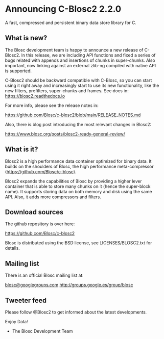 # Announcing C-Blosc2 2.2.0
A fast, compressed and persistent binary data store library for C.

## What is new?

The Blosc development team is happy to announce a new release of C-Blosc2.
In this release, we are including API functions and fixed a series of bugs
related with appends and insertions of chunks in super-chunks.  Also
important, now linking against an external zlib-ng compiled with native API
is supported.

C-Blosc2 should be backward compatible with C-Blosc, so you can start using
it right away and increasingly start to use its new functionality, like the
new filters, prefilters, super-chunks and frames.
See docs in: https://blosc2.readthedocs.io

For more info, please see the release notes in:

https://github.com/Blosc/c-blosc2/blob/main/RELEASE_NOTES.md

Also, there is blog post introducing the most relevant changes in Blosc2:

https://www.blosc.org/posts/blosc2-ready-general-review/

## What is it?

Blosc2 is a high performance data container optimized for binary data.
It builds on the shoulders of Blosc, the high performance meta-compressor
(https://github.com/Blosc/c-blosc).

Blosc2 expands the capabilities of Blosc by providing a higher lever
container that is able to store many chunks on it (hence the super-block name).
It supports storing data on both memory and disk using the same API.
Also, it adds more compressors and filters.

## Download sources

The github repository is over here:

https://github.com/Blosc/c-blosc2

Blosc is distributed using the BSD license, see LICENSES/BLOSC2.txt
for details.

## Mailing list

There is an official Blosc mailing list at:

blosc@googlegroups.com
http://groups.google.es/group/blosc

## Tweeter feed

Please follow @Blosc2 to get informed about the latest developments.


Enjoy Data!
- The Blosc Development Team

